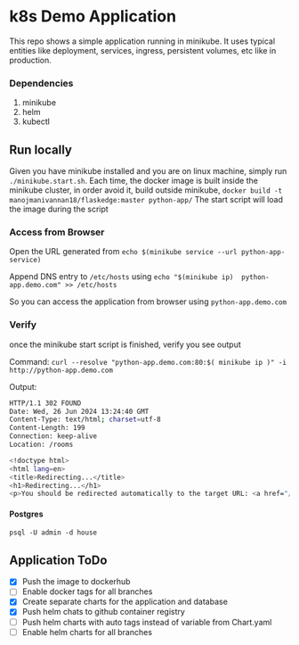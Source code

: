 # k8s Demo Application

This repo shows a simple application running in minikube. It uses typical entities like deployment, services, ingress, persistent volumes, etc like in production.

### Dependencies
1. minikube
2. helm
3. kubectl

## Run locally

Given you have minikube installed and you are on linux machine, simply run `./minikube.start.sh`. Each time, the docker image is built inside the minikube cluster, in order avoid it, build outside minikube,
`docker build -t manojmanivannan18/flaskedge:master python-app/`
The start script will load the image during the script


### Access from Browser

Open the URL generated from `echo $(minikube service --url python-app-service)`

Append DNS entry to `/etc/hosts` using `echo "$(minikube ip)  python-app.demo.com" >> /etc/hosts`

So you can access the application from browser using `python-app.demo.com`

### Verify

once the minikube start script is finished, verify you see output

Command: `curl --resolve "python-app.demo.com:80:$( minikube ip )" -i http://python-app.demo.com`

Output: 
```bash
HTTP/1.1 302 FOUND
Date: Wed, 26 Jun 2024 13:24:40 GMT
Content-Type: text/html; charset=utf-8
Content-Length: 199
Connection: keep-alive
Location: /rooms

<!doctype html>
<html lang=en>
<title>Redirecting...</title>
<h1>Redirecting...</h1>
<p>You should be redirected automatically to the target URL: <a href="/rooms">/rooms</a>. If not, click the link.
```

#### Postgres
`psql -U admin -d house`

## Application ToDo
- [x] Push the image to dockerhub
- [ ] Enable docker tags for all branches
- [x] Create separate charts for the application and database
- [x] Push helm chats to github container registry
- [ ] Push helm charts with auto tags instead of variable from Chart.yaml
- [ ] Enable helm charts for all branches
